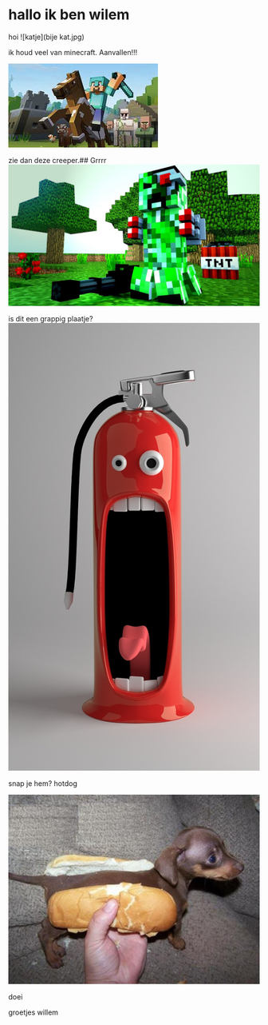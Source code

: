 # hallo ik ben wilem


hoi
![katje](bije kat.jpg)


ik houd veel van minecraft.
Aanvallen!!!

![minecraft](minecraft.jpg)

zie dan deze creeper.## Grrrr
![creeper](creeper.jpg)







is dit een grappig plaatje?
![grappig plaatje](funny-pictures-676672_1280.jpg)

snap je hem? hotdog

![grappig](hotdog.jpg)












doei 


groetjes willem
